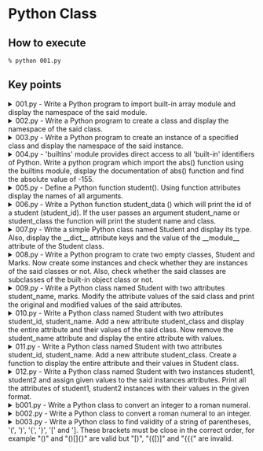 # Python Class

## How to execute

```shell
% python 001.py
```

## Key points

<details>
<summary>001.py - Write a Python program to import built-in array module and display the namespace of the said module.</summary>

- __dict__でオブジェクトのプロパティを取得できる
</details>

<details>
<summary>002.py - Write a Python program to create a class and display the namespace of the said class.</summary>

- 何かクラスを適当に作って、それを__dict__で参照する
</details>

<details>
<summary>003.py - Write a Python program to create an instance of a specified class and display the namespace of the said instance.</summary>

- 002と同様に適当にクラスを作って、__dict__で参照する
</details>

<details>
<summary>004.py - 'builtins' module provides direct access to all 'built-in' identifiers of Python. Write a python program which import the abs() function using the builtins module, display the documentation of abs() function and find the absolute value of -155.</summary>

- abs()でも呼べるが、builtins.absでも呼べる
- help()でドキュメントを参照できる
</details>

<details>
<summary>005.py - Define a Python function student(). Using function attributes display the names of all arguments.</summary>

- 受け取った引数を全てそのまま返す関数を作ればいい
</details>

<details>
<summary>006.py - Write a Python function student_data () which will print the id of a student (student_id). If the user passes an argument student_name or student_class the function will print the student name and class.</summary>

- student_nameとstudent_classが渡されたら、という処理をkwargsで受け取る
</details>

<details>
<summary>007.py - Write a simple Python class named Student and display its type. Also, display the __dict__ attribute keys and the value of the __module__ attribute of the Student class.</summary>

- 何もしないStudentクラスを作り、特殊メソッドの返り値を出力する
</details>

<details>
<summary>008.py - Write a Python program to crate two empty classes, Student and Marks. Now create some instances and check whether they are instances of the said classes or not. Also, check whether the said classes are subclasses of the built-in object class or not.</summary>

- 何もしないStudentクラスとMarksクラスを作る
- isinstance(インスタンス, クラス)でそのクラスのインスタンスかどうかを出力できる
</details>

<details>
<summary>009.py - Write a Python class named Student with two attributes student_name, marks. Modify the attribute values of the said class and print the original and modified values of the said attributes.</summary>

- getattrでclassのattributeの値が取得でき、setattrでclassのattributeの値を変更できる
</details>

<details>
<summary>010.py - Write a Python class named Student with two attributes student_id, student_name. Add a new attribute student_class and display the entire attribute and their values of the said class. Now remove the student_name attribute and display the entire attribute with values.</summary>

- 新しいattributeを追加する時には直接ピリオド以下にその名前を指定すれば値を指定できる
- del (attribute)でそのattributeを消せる
</details>

<details>
<summary>011.py - Write a Python class named Student with two attributes student_id, student_name. Add a new attribute student_class. Create a function to display the entire attribute and their values in Student class.</summary>

- student_idとstudent_nameをもつStudentクラスを作り、そのインスタンスにstudent_classを加える
- Studentクラスの中にdisplay関数を作る
</details>

<details>
<summary>012.py - Write a Python class named Student with two instances student1, student2 and assign given values to the said instances attributes. Print all the attributes of student1, student2 instances with their values in the given format.</summary>

- student_idは共通で持っているっぽいので最初から持たせるが、それ以外は後から与えることにする
- その他は011.pyとほぼ同じ
</details>

<details>
<summary>b001.py - Write a Python class to convert an integer to a roman numeral.</summary>

- ローマ数字の対応は1 = I, 5 = V, X = 10, L = 50, C = 100, D = 500, M = 1000
- 4ならIV、6ならVIというように順番も考慮する (4,9の時に注意)
- 5000より大きい数値は入らないものとする
- わざわざクラスにしなくても良さそうだが、指定されているのでそうする
</details>

<details>
<summary>b002.py - Write a Python class to convert a roman numeral to an integer.</summary>

- b001.pyの逆をやる
</details>

<details>
<summary>b003.py - Write a Python class to find validity of a string of parentheses, '(', ')', '{', '}', '[' and ']. These brackets must be close in the correct order, for example "()" and "()[]{}" are valid but "[)", "({[)]" and "{{{" are invalid.</summary>

- 隣のカッコと形が同じかどうかという視点で判定する（[{}]のようなネストは考えない）
</details>
